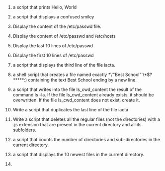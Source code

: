 1. a script that prints Hello, World

2. a script that displays a confused smiley 

3. Display the content of the /etc/passwd file.

4. Display the content of /etc/passwd and /etc/hosts

5. Display the last 10 lines of /etc/passwd

6. Display the first 10 lines of /etc/passwd

7.  a script that displays the third line of the file iacta.

8. a shell script that creates a file named exactly \*\\'"Best School"\'\\*$\?\*\*\*\*\*:) containing the text Best School ending by a new line.

9. a script that writes into the file ls_cwd_content the result of the command ls -la. If the file ls_cwd_content already exists, it should be overwritten. If the file ls_cwd_content does not exist, create it.

10. Write a script that duplicates the last line of the file iacta

11. Write a script that deletes all the regular files (not the directories) with a .js extension that are present in the current directory and all its subfolders.

12. a script that counts the number of directories and sub-directories in the current directory.

13. a script that displays the 10 newest files in the current directory.

14. 


